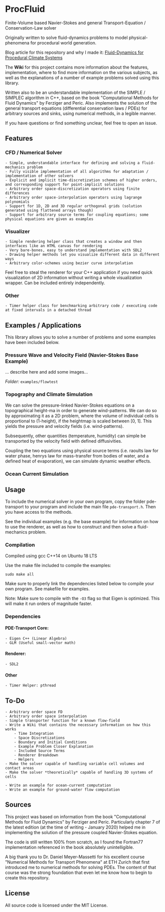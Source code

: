 # ProcFluid
Finite-Volume based Navier-Stokes and general Transport-Equation / Conservation-Law solver

Originally written to solve fluid-dynamics problems to model physical-phenomena for procedural world generation.

Blog article for this repository and why I made it: [Fluid-Dynamics for Procedural Climate Systems](weigert.vsos.ethz.ch)

The **Wiki** for this project contains more information about the features, implementation, where to find more information on the various subjects, as well as the explanations of a number of example problems solved using this library.

Written also to be an understandable implementation of the SIMPLE / SIMPLEC algorithm in C++, based on the book "Computational Methods for Fluid Dynamics" by Ferziger and Peric. Also implements the solution of the general transport equations (differential conservation laws / PDEs) for arbitrary sources and sinks, using numerical methods, in a legible manner.

If you have questions or find something unclear, feel free to open an issue.

## Features
### CFD / Numerical Solver
    - Simple, understandable interface for defining and solving a fluid-mechanics problem
    - Fully visible implementation of all algorithms for adaptation / implementation of other solvers
    - Explicit and implicit time-discretization schemes of higher orders, and corresponding support for point-implicit solutions
    - Arbitrary order space-discretization operators using finite differences
    - Arbitrary order space-interpolation operators using lagrange polynomials
    - Support for 1D, 2D and 3D regular orthogonal grids (solution generated using flattened arrays though)
    - Support for arbitrary source terms for coupling equations; some physical equations are given as examples

### Visualizer
    - Simple rendering helper class that creates a window and then interfaces like an HTML canvas for rendering
    - Very bare-bones, easy to understand implementation with SDL2
    - Drawing helper methods let you visualize different data in different ways
    - Arbitrary color-schemes using bezier curve interpolation

Feel free to steal the renderer for your C++ application if you need quick visualization of 2D information without writing a whole visualization wrapper. Can be included entirely independently.

### Other
    - Timer helper class for benchmarking arbitrary code / executing code at fixed intervals in a detached thread

## Examples / Applications
This library allows you to solve a number of problems and some examples have been included below.

### Pressure Wave and Velocity Field (Navier-Stokes Base Example)
... describe here and add some images...

*Folder:* `examples/flowtest`

### Topography and Climate Simulation
We can solve the pressure-linked Navier-Stokes equations on a topographical height-ma in order to generate wind-patterns. We can do so by approximating it as a 2D problem, where the volume of individual cells is proportional to (1-height), if the heightmap is scaled between \[0, 1\]. This yields the pressure and velocity fields (i.e. wind-patterns).

Subsequently, other quantities (temperature, humidity) can simple be transported by the velocity field with defined diffusivities.

Coupling the two equations using physical source terms (i.e. raoults law for water phase, henrys law for mass-transfer from bodies of water, and a defined heat of evaporation), we can simulate dynamic weather effects.

### Ocean Current Simulation

## Usage
To include the numerical solver in your own program, copy the folder pde-transport to your program and include the main file `pde-transport.h`. Then you have access to the methods.

See the individual examples (e.g. the base example) for information on how to use the renderer, as well as how to construct and then solve a fluid-mechanics problem.

### Compilation

Compiled using gcc C++14 on Ubuntu 18 LTS

Use the make file included to compile the examples:

    sudo make all
    
Make sure to properly link the dependencies listed below to compile your own program. See makefile for examples.

Note: Make sure to compile with the `-O3` flag so that Eigen is optimized. This will make it run orders of magnitude faster.

### Dependencies

#### PDE-Transport Core:
    - Eigen C++ (Linear Algebra)
    - GLM (Useful small-vector math) 

#### Renderer:
    - SDL2

#### Other
    - Timer Helper: pthread

## To-Do
    - Arbitrary order space FD
    - Arbitrary order space interpolation
    - Simple transporter function for a known flow-field
    - Write a Wiki that contains the necessary information on how this works
        - Time Integration
        - Space Discretizations
        - Boundary and Initial Conditions
        - Example Problem Closer Explanation
        - Included Source Terms
        - Renderer Breakdown
        - Helpers
    - Make the solver capable of handling variable cell volumes and contact areas
    - Make the solver *theoretically* capable of handling 3D systems of cells

    - Write an example for ocean-current computation
    - Write an example for ground-water flow computation

## Sources
This project was based on information from the book "Computational Methods for Fluid Dynamics" by Ferziger and Peric. Particularly chapter 7 of the latest edition (at the time of writing - January 2020) helped me in implementing the solution of the pressure coupled Navier-Stokes equation.

The code is still written 100% from scratch, as I found the Fortran77 implementation referenced in the book absolutely unintelligible. 

A big thank you to Dr. Daniel Meyer-Massetti for his excellent course "Numerical Methods for Transport Phenomena" at ETH Zurich that first introduced me to numerical methods for solving PDEs. The content of that course was the strong foundation that even let me know how to begin to create this repository. 

## License
All source code is licensed under the MIT License.
